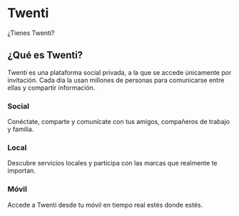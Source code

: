 # Twenti

¿Tienes Twenti?

## ¿Qué es Twenti?

Twenti es una plataforma social privada, a la que se accede únicamente por invitación. Cada día la usan millones de personas para comunicarse entre ellas y compartir información.

### Social

Conéctate, comparte y comunícate con tus amigos, compañeros de trabajo y familia.

### Local

Descubre servicios locales y participa con las marcas que realmente te importan.

### Móvil

Accede a Twenti desde tu móvil en tiempo real estés donde estés.
